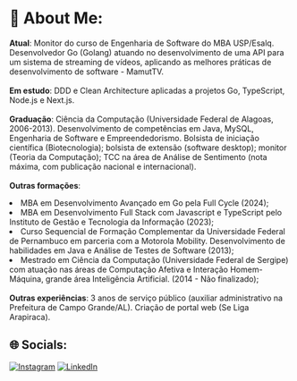 # 💫 About Me:
<b>Atual</b>: 
Monitor do curso de Engenharia de Software do MBA USP/Esalq.
Desenvolvedor Go (Golang) atuando no desenvolvimento de uma API para um sistema de streaming de vídeos, aplicando as melhores práticas de desenvolvimento de software - MamutTV.
<br><br>
<b>Em estudo</b>: DDD e Clean Architecture aplicadas a projetos Go, TypeScript, Node.js e Next.js.
<br><br>
<b>Graduação</b>: Ciência da Computação (Universidade Federal de Alagoas, 2006-2013). Desenvolvimento de competências em Java, MySQL, Engenharia de Software e Empreendedorismo. Bolsista de iniciação científica (Biotecnologia); bolsista de extensão (software desktop); monitor (Teoria da Computação); TCC na área de Análise de Sentimento (nota máxima, com publicação nacional e internacional).
<br><br>
<b>Outras formações</b>:
<li>MBA em Desenvolvimento Avançado em Go pela Full Cycle (2024);</li>
<li>MBA em Desenvolvimento Full Stack com Javascript e TypeScript pelo Instituto de Gestão e Tecnologia da Informação (2023);</li>
<li>Curso Sequencial de Formação Complementar da Universidade Federal de Pernambuco em parceria com a Motorola Mobility. Desenvolvimento de habilidades em Java e Análise de Testes de Software (2013);</li>
<li>Mestrado em Ciência da Computação (Universidade Federal de Sergipe) com atuação nas áreas de Computação Afetiva e Interação Homem-Máquina, grande área Inteligência Artificial. (2014 - Não finalizado);</li>
<br>
<b>Outras experiências</b>: 3 anos de serviço público (auxiliar administrativo na Prefeitura de Campo Grande/AL). Criação de portal web (Se Liga Arapiraca).
<br>

## 🌐 Socials:
[![Instagram](https://img.shields.io/badge/Instagram-%23E4405F.svg?logo=Instagram&logoColor=white)](https://instagram.com/gui___amorim) [![LinkedIn](https://img.shields.io/badge/LinkedIn-%230077B5.svg?logo=linkedin&logoColor=white)](https://linkedin.com/in/guideoliveiraamorim)

